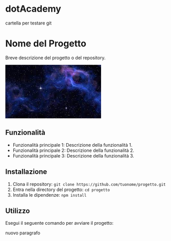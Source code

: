 # dotAcademy
cartella per testare git
# Nome del Progetto

Breve descrizione del progetto o del repository.

![Screenshot](./screenshot.jpeg)

## Funzionalità

- Funzionalità principale 1: Descrizione della funzionalità 1.
- Funzionalità principale 2: Descrizione della funzionalità 2.
- Funzionalità principale 3: Descrizione della funzionalità 3.

## Installazione

1. Clona il repository: `git clone https://github.com/tuonome/progetto.git`
2. Entra nella directory del progetto: `cd progetto`
3. Installa le dipendenze: `npm install`

## Utilizzo

Esegui il seguente comando per avviare il progetto:


nuovo paragrafo

